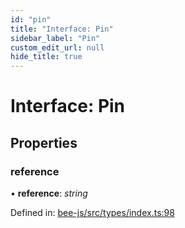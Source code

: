```yaml
---
id: "pin"
title: "Interface: Pin"
sidebar_label: "Pin"
custom_edit_url: null
hide_title: true
---
```


# Interface: Pin

## Properties

### reference

• **reference**: *string*

Defined in: [bee-js/src/types/index.ts:98](https://github.com/ethersphere/bee-js/blob/430becc/src/types/index.ts#L98)
